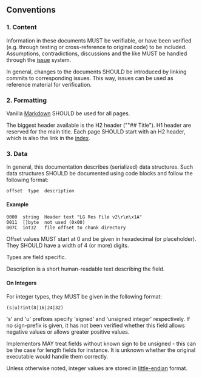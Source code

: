## Conventions

### 1. Content
Information in these documents MUST be verifiable, or have been verified (e.g. through testing or cross-reference to original code) to be included. Assumptions, contradictions, discussions and the like MUST be handled through the [issue](https://github.com/inkyblackness/ss-specs/issues) system.

In general, changes to the documents SHOULD be introduced by linking commits to corresponding issues. This way, issues can be used as reference material for verification.

### 2. Formatting

Vanilla [Markdown](http://daringfireball.net/projects/markdown/syntax) SHOULD be used for all pages.

The biggest header available is the H2 header (""## Title"). H1 header are reserved for the main title. Each page SHOULD start with an H2 header, which is also the link in the [index](index.md).


### 3. Data
In general, this documentation describes (serialized) data structures. Such data structures SHOULD be documented using code blocks and follow the following format:

    offset  type  description


#### Example

    0000  string  Header text "LG Res File v2\r\n\x1A"
    0011  []byte  not used (0x00)
    007C  int32   file offset to chunk directory

Offset values MUST start at 0 and be given in hexadecimal (or placeholder). They SHOULD have a width of 4 (or more) digits.

Types are field specific.

Description is a short human-readable text describing the field.

#### On Integers

For integer types, they MUST be given in the following format:

    (s|u)?int(8|16|24|32)

's' and 'u' prefixes specify 'signed' and 'unsigned integer' respectively. If no sign-prefix is given, it has not been verified whether this field allows negative values or allows greater positive values.

Implementors MAY treat fields without known sign to be unsigned - this can be the case for length fields for instance. It is unknown whether the original executable would handle them correctly.

Unless otherwise noted, integer values are stored in [little-endian](http://en.wikipedia.org/wiki/Endianness#Little-endian) format.
